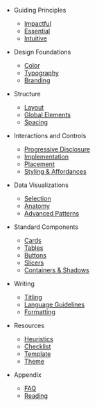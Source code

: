 * Guiding Principles
  * [Impactful](principles/impactful.md)
  * [Essential](principles/essential.md)
  * [Intuitive](principles/intuitive.md)

* Design Foundations
  * [Color](design-foundations/color.md)
  * [Typography](design-foundations/typography.md)
  * [Branding](design-foundations/branding.md)

* Structure
  * [Layout](layout/arrangement.md)
  * [Global Elements](layout/elements.md)
  * [Spacing](layout/structure.md)

* Interactions and Controls
  * [Progressive Disclosure](interactions/progressive-disclosure.md)
  * [Implementation](interactions/implementation.md)
  * [Placement](interactions/placement.md)
  * [Styling & Affordances](interactions/styling-affordances.md)

* Data Visualizations
  * [Selection](visualizations/selection.md)
  * [Anatomy](visualizations/anatomy.md)
  * [Advanced Patterns](visualizations/advanced-patterns.md)

* Standard Components
  * [Cards](components/cards.md)
  * [Tables](components/tables.md)
  * [Buttons](components/buttons.md)
  * [Slicers](components/slicers.md)
  * [Containers & Shadows](components/containers-shadows.md)

* Writing
  * [Titling](writing/titling.md)
  * [Language Guidelines](writing/language.md)
  * [Formatting](writing/formatting.md)

* Resources
  * [Heuristics](principles/overview.md)
  * [Checklist](resources/checklist.md)
  * [Template](resources/template.md)
  * [Theme](resources/theme.md)

* Appendix
  * [FAQ](appendix/faq.md)
  * [Reading](appendix/reading.md)